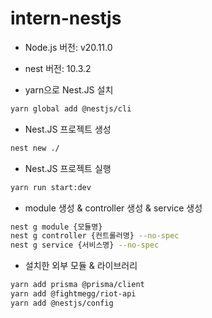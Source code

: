 # intern-nestjs

- Node.js 버전: v20.11.0
- nest 버전: 10.3.2

- yarn으로 Nest.JS 설치
```bash
yarn global add @nestjs/cli
```

- Nest.JS 프로젝트 생성
```bash
nest new ./
```

- Nest.JS 프로젝트 실행
```bash
yarn run start:dev
```

- module 생성 & controller 생성 & service 생성
```bash
nest g module {모듈명}
nest g controller {컨트롤러명} --no-spec
nest g service {서비스명} --no-spec
```

- 설치한 외부 모듈 & 라이브러리
```bash
yarn add prisma @prisma/client
yarn add @fightmegg/riot-api
yarn add @nestjs/config
```